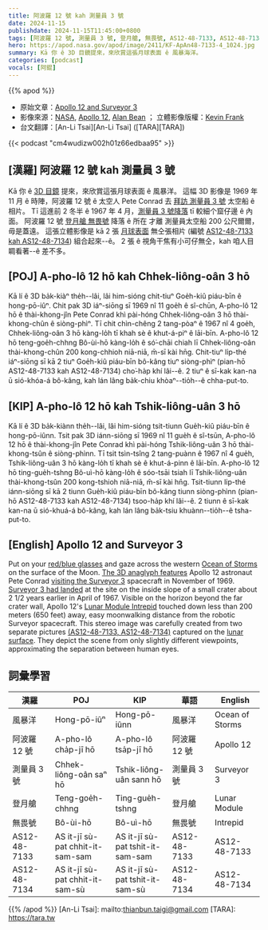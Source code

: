 ```yaml
---
title: 阿波羅 12 號 kah 測量員 3 號
date: 2024-11-15
publishdate: 2024-11-15T11:45:00+0800
tags: [阿波羅 12 號, 測量員 3 號, 登月艙, 無畏號, AS12-48-7133, AS12-48-7134, 風暴洋]
hero: https://apod.nasa.gov/apod/image/2411/KF-ApAn48-7133-4_1024.jpg
summary: Kā 你 ê 3D 目鏡提來，來欣賞這張月球表面 ê 風暴海洋。
categories: [podcast]
vocals: [阿錕]
---
```


{{% apod %}}

- 原始文章：[Apollo 12 and Surveyor 3](https://apod.nasa.gov/apod/ap241115.html)
- 影像來源：[NASA](https://www.nasa.gov/), [Apollo 12](https://solarsystem.nasa.gov/missions/apollo-12/in-depth/), [Alan Bean](https://www.alanbeangallery.com/) ； 立體影像版權：[Kevin Frank](https://www.hq.nasa.gov/alsj/a12/ApAnKF.html)
- 台文翻譯：[An-Li Tsai][An-Li Tsai] ([TARA][TARA])

{{< podcast "cm4wudizw002h01z66edbaa95" >}}

## [漢羅] 阿波羅 12 號 kah 測量員 3 號
Kā 你 ê [3D 目鏡][red/blue glasses] 提來，來欣賞這張月球表面 ê 風暴洋。
這幅 3D 影像是 1969 年 11 月 ê 時陣，阿波羅 12 號 ê 太空人 Pete Conrad 去 [拜訪 測量員 3 號][visiting the Surveyor 3] 太空船 ê 相片。
Tī 這進前 2 冬半 ê 1967 年 4 月，[測量員 3 號降落][Surveyor 3 had landed] tī 較細个窟仔邊 ê 內面。
阿波羅 12 號 [登月艙 無畏號][Lunar Module Intrepid] 降落 ê 所在 才離 測量員太空船 200 公尺爾爾，毋是蓋遠。
這張立體影像是 kā 2 張 [月球表面][lunar surface] 無仝張相片 (編號 [AS12-48-7133 kah AS12-48-7134][(AS12-48-7133, AS12-48-7134)]) 組合起來--ê。
2 張 ê 視角干焦有小可仔無仝，kah 咱人目睭看著--ê 差不多。

## [POJ] A-pho-lô 12 hō kah Chhek-liông-oân 3 hō
Kā lí ê 3D ba̍k-kiàⁿ the̍h--lâi, lâi him-sióng chit-tiuⁿ Goe̍h-kiû piáu-bīn ê hong-pō-iûⁿ.
Chit pak 3D iáⁿ-siōng sī 1969 nî 11 goe̍h ê sî-chūn, A-pho-lô 12 hō ê thài-khong-jîn Pete Conrad khì pài-hóng Chhek-liông-oân 3 hō thài-khong-chûn ê siòng-phìⁿ.
Tī chit chìn-chêng 2 tang-pòaⁿ ê 1967 nî 4 goe̍h, Chhek-liông-oân 3 hō kàng-lo̍h tī khah sè ê khut-á-piⁿ ê lāi-bīn.
A-pho-lô 12 hō teng-goe̍h-chhng Bô-ùi-hō kàng-lo̍h ê só͘-chāi chiah lī Chhek-liông-oân thài-khong-chûn 200 kong-chhioh niā-niā, m̄-sī kài hn̄g.
Chit-tiuⁿ li̍p-thé iáⁿ-siōng sī kā 2 tiuⁿ Goe̍h-kiû piáu-bīn bô-kâng tiuⁿ siòng-phìⁿ (pian-hō AS12-48-7133 kah AS12-48-7134) cho͘-ha̍p khí lâi--ê.
2 tiuⁿ ê sī-kak kan-na ū sió-khóa-á bô-kâng, kah lán lâng ba̍k-chiu khòaⁿ--tio̍h--ê chha-put-to.

## [KIP] A-pho-lô 12 hō kah Tshik-liông-uân 3 hō
Kā lí ê 3D ba̍k-kiànn the̍h--lâi, lâi him-sióng tsit-tiunn Gue̍h-kiû piáu-bīn ê hong-pō-iûnn.
Tsit pak 3D iánn-siōng sī 1969 nî 11 gue̍h ê sî-tsūn, A-pho-lô 12 hō ê thài-khong-jîn Pete Conrad khì pài-hóng Tshik-liông-uân 3 hō thài-khong-tsûn ê siòng-phìnn.
Tī tsit tsìn-tsîng 2 tang-puànn ê 1967 nî 4 gue̍h, Tshik-liông-uân 3 hō kàng-lo̍h tī khah sè ê khut-á-pinn ê lāi-bīn.
A-pho-lô 12 hō ting-gue̍h-tshng Bô-uì-hō kàng-lo̍h ê sóo-tsāi tsiah lī Tshik-liông-uân thài-khong-tsûn 200 kong-tshioh niā-niā, m̄-sī kài hn̄g.
Tsit-tiunn li̍p-thé iánn-siōng sī kā 2 tiunn Gue̍h-kiû piáu-bīn bô-kâng tiunn siòng-phìnn (pian-hō AS12-48-7133 kah AS12-48-7134) tsoo-ha̍p khí lâi--ê.
2 tiunn ê sī-kak kan-na ū sió-khuá-á bô-kâng, kah lán lâng ba̍k-tsiu khuànn--tio̍h--ê tsha-put-to.

## [English] Apollo 12 and Surveyor 3
Put on your [red/blue glasses][red/blue glasses] and gaze across the western [Ocean of Storms][Ocean of Storms] on the surface of the Moon.
[The 3D anaglyph features][The 3D anaglyph features] Apollo 12 astronaut Pete Conrad [visiting the Surveyor 3][visiting the Surveyor 3] spacecraft in November of 1969.
[Surveyor 3 had landed][Surveyor 3 had landed] at the site on the inside slope of a small crater about 2 1/2 years earlier in April of 1967.
Visible on the horizon beyond the far crater wall, Apollo 12's [Lunar Module Intrepid][Lunar Module Intrepid] touched down less than 200 meters (650 feet) away, easy moonwalking distance from the robotic Surveyor spacecraft.
This stereo image was carefully created from two separate pictures [(AS12-48-7133, AS12-48-7134)][(AS12-48-7133, AS12-48-7134)] captured on the [lunar surface][lunar surface].
They depict the scene from only slightly different viewpoints, approximating the separation between human eyes.

## 詞彙學習
|漢羅|POJ|KIP|華語|English|
|-|-|-|-|-|
| 風暴洋 | Hong-pō-iûⁿ | Hong-pō-iûnn | 風暴洋 | Ocean of Storms |
| 阿波羅 12 號 | A-pho-lô cha̍p-jī hō | A-pho-lô tsa̍p-jī hō | 阿波羅 12 號 | Apollo 12 |
| 測量員 3 號 | Chhek-liông-oân saⁿ hō | Tshik-liông-uân sann hō | 測量員 3 號 | Surveyor 3 |
| 登月艙 | Teng-goe̍h-chhng | Ting-gue̍h-tshng | 登月艙 | Lunar Module |
| 無畏號 | Bô-ùi-hō | Bô-uì-hō | 無畏號 | Intrepid |
| AS12-48-7133 | AS it-jī sù-pat chhit-it-sam-sam | AS it-jī sù-pat tshit-it-sam-sam | AS12-48-7133 | AS12-48-7133 |
| AS12-48-7134 | AS it-jī sù-pat chhit-it-sam-sù | AS it-jī sù-pat tshit-it-sam-sù | AS12-48-7134 | AS12-48-7134 |

{{% /apod %}}
[An-Li Tsai]: mailto:thianbun.taigi@gmail.com
[TARA]: https://tara.tw

[copyright]: https://apod.nasa.gov/apod/fap/lib/about_apod.html#srapply
[License3]: https://creativecommons.org/licenses/by-nc-nd/3.0/
[License2]:https://creativecommons.org/licenses/by-nc-nd/2.0/

[red/blue glasses]:https://en.wikipedia.org/wiki/Anaglyph_3D#/media/File:Anaglyph_glasses.png
[Ocean of Storms]:https://www.alanbeangallery.com/tiptoeing-on-the-ocean-of-storms
[The 3D anaglyph features]:https://www.nasa.gov/history/alsj/a12/A12-Anaglyphs.html
[visiting the Surveyor 3]:https://apod.nasa.gov/apod/ap181022.html
[Surveyor 3 had landed]:https://apod.nasa.gov/apod/ap990408.html
[Lunar Module Intrepid]:https://nssdc.gsfc.nasa.gov/nmc/spacecraft/display.action?id=1969-099C
[(AS12-48-7133, AS12-48-7134)]:https://www.hq.nasa.gov/alsj/a12/images12.html#7133
[lunar surface]:https://www.hq.nasa.gov/alsj/a12/a12.html

